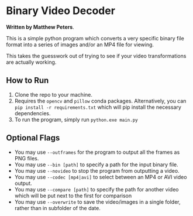 # Binary Video Decoder

**Written by Matthew Peters**.

This is a simple python program which converts a very specific binary file format into a series of images and/or an MP4 file for viewing.

This takes the guesswork out of trying to see if your video transformations are actually working.

## How to Run
1. Clone the repo to your machine.
2. Requires the `opencv` and `pillow` conda packages. Alternatively, you can `pip install -r requirements.txt` which will pip install the necessary dependencies.
3. To run the program, simply run `python.exe main.py`

## Optional Flags

- You may use `--outframes` for the program to output all the frames as PNG files.
- You may use `--bin [path]` to specify a path for the input binary file.
- You may use `--novideo` to stop the program from outputting a video.
- You may use `--codec [mp4|avi]` to select between an MP4 or AVI video output.
- You may use `--compare [path]` to specify the path for another video which will be put next to the first for comparison
- You may use `--overwrite` to save the video/images in a single folder, rather than in subfolder of the date.